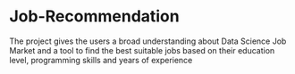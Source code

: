 # Job-Recommendation
The project gives the users a broad understanding about Data Science Job Market and a tool to find the best suitable jobs based on their education level, programming skills and years of experience
